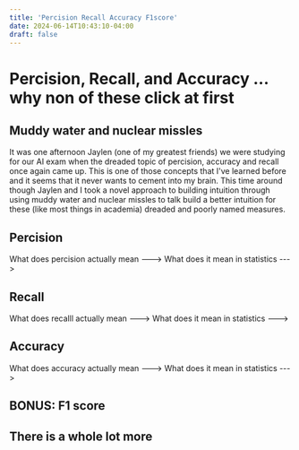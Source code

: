 ```yaml
---
title: 'Percision Recall Accuracy F1score'
date: 2024-06-14T10:43:10-04:00
draft: false
---
```


# Percision, Recall, and Accuracy ... why non of these click at first

## Muddy water and nuclear missles 

It was one afternoon Jaylen (one of my greatest friends) we were studying for our AI exam when the dreaded topic of percision, accuracy and recall once again came up. This is one of those concepts that I've learned before and it seems that it never wants to cement into my brain. This time around though Jaylen and I took a novel approach to building intuition through using muddy water and nuclear missles to talk build a better intuition for these (like most things in academia) dreaded and poorly named measures. 

## Percision

What does percision actually mean --->
What does it mean in statistics ---> 

## Recall

What does recalll actually mean --->
What does it mean in statistics ---> 

## Accuracy 

What does accuracy actually mean --->
What does it mean in statistics ---> 

## BONUS: F1 score 

## There is a whole lot more 
